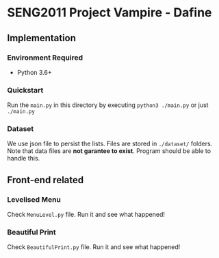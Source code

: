 # SENG2011 Project Vampire - Dafine
## Implementation
### Environment Required
+ Python 3.6+

### Quickstart
Run the `main.py` in this directory by executing `python3 ./main.py` or just `./main.py`

### Dataset
We use json file to persist the lists. Files are stored in `./dataset/` folders. Note that data files are **not garantee to exist**. Program should be able to handle this.

## Front-end related
### Levelised Menu
Check `MenuLevel.py` file. Run it and see what happened!

### Beautiful Print
Check `BeautifulPrint.py` file. Run it and see what happened!
